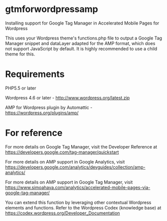 # gtmforwordpressamp
Installing support for Google Tag Manager in Accelerated Mobile Pages for Wordpress

This uses your Wordpress theme's functions.php file to output a Google Tag Manager snippet and dataLayer adapted for the AMP format, which does not support JavaScript by default.
It is highly recommended to use a child theme for this.	

# Requirements
PHP5.5 or later

Wordpress 4.6 or later - http://www.wordpress.org/latest.zip

AMP for Wordpress plugin by Automattic - https://wordpress.org/plugins/amp/

# For reference
For more details on Google Tag Manager, visit the Developer Reference at
https://developers.google.com/tag-manager/quickstart

For more details on AMP support in Google Analytics, visit
https://developers.google.com/analytics/devguides/collection/amp-analytics/

For more details on AMP support in Google Tag Manager, visit
https://www.simoahava.com/analytics/accelerated-mobile-pages-via-google-tag-manager/

You can extend this function by leveraging other contextual Wordpress elements and functions.
Refer to the Wordpress Codex (knowledge base) at
https://codex.wordpress.org/Developer_Documentation
